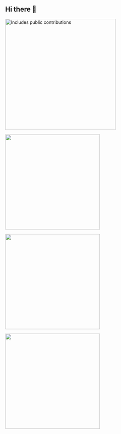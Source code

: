 ## Hi there 👋

<p>
  <a href="https://vaunt.dev">
    <img
      src="https://api.vaunt.dev/v1/github/entities/LesYampolskyi/contributions?format=svg"
      width="350"
      title="Includes public contributions"
    />
  </a>
</p>

<p><a href="https://community.vaunt.dev/board/flutter-pio/achievements"><img src="https://api.vaunt.dev/v1/github/entities/flutter-pio/achievements/0f8165a9-68e5-4fb2-948f-526df90ff8a3?format=svg&style=raw" width="300"/></a></p>

<p><a href="https://community.vaunt.dev/board/LesYampolskyi/achievements"><img src="https://api.vaunt.dev/v1/github/entities/LesYampolskyi/achievements/8d50131a-5390-4930-bf76-358636f52f0b?format=svg&style=raw" width="300"/></a></p>

<p><a href="https://community.vaunt.dev/board/Alexqwesa/achievements"><img src="https://api.vaunt.dev/v1/github/entities/Alexqwesa/achievements/9fc50df5-1830-4e10-afcf-db4006ae5210?format=svg&style=raw" width="300"/></a></p>

<!--
**LesYampolskyi/LesYampolskyi** is a ✨ _special_ ✨ repository because its `README.md` (this file) appears on your GitHub profile.

Here are some ideas to get you started:

- 🔭 I’m currently working on ...
- 🌱 I’m currently learning ...
- 👯 I’m looking to collaborate on ...
- 🤔 I’m looking for help with ...
- 💬 Ask me about ...
- 📫 How to reach me: ...
- 😄 Pronouns: ...
- ⚡ Fun fact: ...
-->
